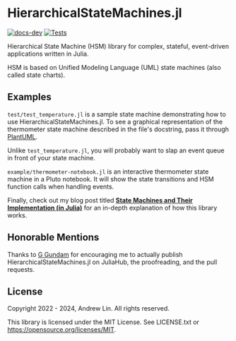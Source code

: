 # HierarchicalStateMachines.jl

[![docs-dev](https://img.shields.io/badge/docs-dev-blue.svg)](https://andrewwashere.github.io/HSM.jl/dev)
[![Tests](https://github.com/AndrewWasHere/HSM.jl/actions/workflows/tests.yml/badge.svg)](https://github.com/AndrewWasHere/HSM.jl/actions/workflows/tests.yml)

Hierarchical State Machine (HSM) library for complex, stateful, event-driven 
applications written in Julia.

HSM is based on Unified Modeling Language (UML) state machines (also called
state charts).

## Examples

`test/test_temperature.jl` is a sample state machine demonstrating how to use
HierarchicalStateMachines.jl. To see a graphical representation of the 
thermometer state machine described in the file's docstring, pass it through 
[PlantUML](https://plantuml.com).

Unlike `test_temperature.jl`, you will probably want to slap an event queue in 
front of your state machine.

`example/thermometer-notebook.jl` is an interactive thermometer state machine in
a Pluto notebook. It will show the state transitions and HSM function calls when
handling events.

Finally, check out my blog post titled 
**[State Machines and Their Implementation (in Julia)](https://andrewwashere.github.io/2022/05/21/state-machines.html)**
for an in-depth explanation of how this library works.

## Honorable Mentions

Thanks to [G Gundam](https://github.com/g-gundam) for encouraging me to 
actually publish HierarchicalStateMachines.jl on JuliaHub, the proofreading, and 
the pull requests.

## License

Copyright 2022 - 2024, Andrew Lin. All rights reserved.

This library is licensed under the MIT License. See LICENSE.txt or
https://opensource.org/licenses/MIT.
